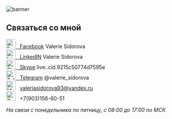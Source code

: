 ![banner](https://user-images.githubusercontent.com/62873844/187871721-1dc42f2f-cc0a-4ea0-9d01-de96a5db47fc.png)

Связаться со мной
-------------------------

[<img src="https://github.com/gauravghongde/social-icons/blob/master/PNG/Color/Facebook.png" title="Facebook" alt="Facebook" width="25" height="25"/>&nbsp;&nbsp;&nbsp;Facebook](https://www.facebook.com/valeria.sidorova93) Valerie Sidorova<br/>
[<img src="https://github.com/gauravghongde/social-icons/blob/master/PNG/Color/LinkedIN.png" title="LinkedIN" alt="LinkedIN" width="25" height="25"/>&nbsp;&nbsp;&nbsp;LinkedIN](https://www.linkedin.com/in/valerie-sidorova-68845b102) Valerie Sidorova<br/>
[<img src="https://github.com/gauravghongde/social-icons/blob/master/PNG/Color/Skype.png" title="Skype" alt="Skype" width="25" height="25"/>&nbsp;&nbsp;&nbsp;Skype](https://www.linkedin.com/in/valerie-sidorova-68845b102) live:.cid.9215c50774d7595e<br/>
[<img src="https://github.com/gauravghongde/social-icons/blob/master/PNG/Color/Telegram.png" title="Telegram" alt="Telegram" width="25" height="25"/>&nbsp;&nbsp;&nbsp;Telegram](https://t.me/valerie_sidorova) 
@valerie_sidorova<br/>
<img src="https://user-images.githubusercontent.com/62873844/187901407-d7bd4659-3800-4fae-b1aa-071f0f990201.png" title="Mail" alt="Mail" width="25" height="25"/>&nbsp;&nbsp;&nbsp;valeriasidorova93@yandex.ru<br/>
<img src="https://user-images.githubusercontent.com/62873844/187903007-6ed4e17f-58e5-49f1-9b8e-e7c04c7ec3e0.png" title="Call" alt="Call" width="25" height="25"/>&nbsp;&nbsp;&nbsp;+7(903)156-60-51<br/>

*На связи с понедельника по пятницу, с 08:00 до 17:00 по МСК*




